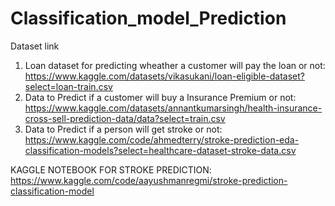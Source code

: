 # Classification_model_Prediction

Dataset link
1. Loan dataset for predicting wheather a customer will pay the loan or not: https://www.kaggle.com/datasets/vikasukani/loan-eligible-dataset?select=loan-train.csv
2. Data to Predict if a customer will buy a Insurance Premium or not: https://www.kaggle.com/datasets/annantkumarsingh/health-insurance-cross-sell-prediction-data/data?select=train.csv
3. Data to Predict if a person will get stroke or not: https://www.kaggle.com/code/ahmedterry/stroke-prediction-eda-classification-models?select=healthcare-dataset-stroke-data.csv


KAGGLE NOTEBOOK FOR STROKE PREDICTION: https://www.kaggle.com/code/aayushmanregmi/stroke-prediction-classification-model
